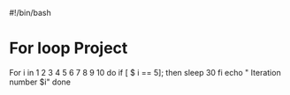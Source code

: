 #!/bin/bash
# For loop Project
For i in 1 2 3 4 5 6 7 8 9 10
do
if [ $ i == 5];
then
sleep 30 
fi
echo " Iteration number $i"
done

